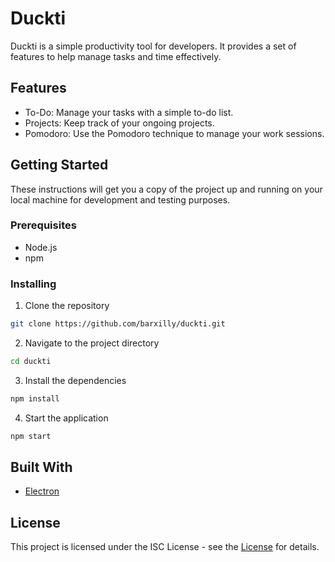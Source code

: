 # Duckti

Duckti is a simple productivity tool for developers. It provides a set of features to help manage tasks and time effectively.

## Features

- To-Do: Manage your tasks with a simple to-do list.
- Projects: Keep track of your ongoing projects.
- Pomodoro: Use the Pomodoro technique to manage your work sessions.

## Getting Started

These instructions will get you a copy of the project up and running on your local machine for development and testing purposes.

### Prerequisites

- Node.js
- npm

### Installing

1. Clone the repository
```sh
git clone https://github.com/barxilly/duckti.git
```

2. Navigate to the project directory
```sh
cd duckti
```

3. Install the dependencies
```sh
npm install
```

4. Start the application
```sh
npm start
```

## Built With
- [Electron](https://www.electronjs.org/)

## License
This project is licensed under the ISC License - see the [License](https://opensource.org/license/isc-license-txt/) for details.